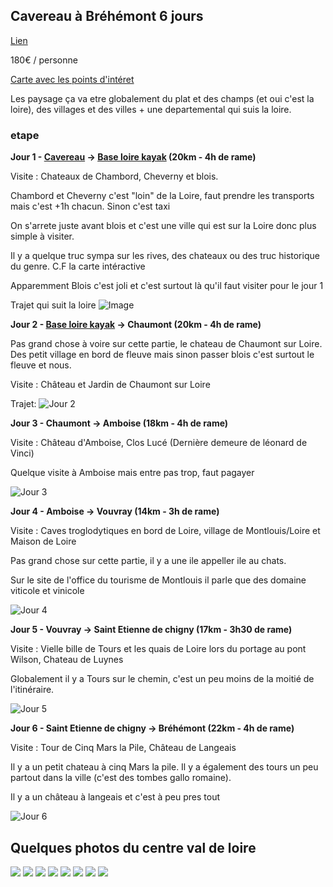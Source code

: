 ## Cavereau à Bréhémont 6 jours
[Lien](https://rando-canoe-france.com/rando-6-jours-cavereau-brehemont)

180€ / personne

[Carte avec les points d'intéret](https://umap.openstreetmap.fr/fr/map/anonymous-edit/1208778:MvWL7TE7JfSv0qb_HxJ7rlsjCuSvp-IrV5CC2c_QEDM)

Les paysage ça va etre globalement du plat et des champs (et oui c'est la loire), des villages et des villes + une departemental qui suis la loire.

### etape

**Jour 1 - [Cavereau](https://maps.app.goo.gl/emWCPHkiWigAEEvr9) -> [Base loire kayak](https://maps.app.goo.gl/2QhBKZVP26XNfzVH7) (20km - 4h de rame)**

Visite : Chateaux de Chambord, Cheverny et blois.

Chambord et Cheverny c'est "loin" de la Loire, faut prendre les transports mais c'est +1h chacun. Sinon c'est taxi

On s'arrete juste avant blois et c'est une ville qui est sur la Loire donc plus simple à visiter.

Il y a quelque truc sympa sur les rives, des chateaux ou des truc historique du genre. C.F la carte intéractive

Apparemment Blois c'est joli et c'est surtout là qu'il faut visiter pour le jour 1

Trajet qui suit la loire
![Image](./jour1-trajet-voiture.png)

**Jour 2 - [Base loire kayak](https://maps.app.goo.gl/2QhBKZVP26XNfzVH7) -> Chaumont (20km - 4h de rame)**

Pas grand chose à voire sur cette partie, le chateau de Chaumont sur Loire. Des petit village en bord de fleuve mais sinon passer blois c'est surtout le fleuve et nous.

Visite : Château et Jardin de Chaumont sur Loire

Trajet:
![Jour 2](./Jour2-trajet.png)

**Jour 3 - Chaumont -> Amboise (18km - 4h de rame)**

Visite : Château d'Amboise, Clos Lucé (Dernière demeure de léonard de Vinci)

Quelque visite à Amboise mais entre pas trop, faut pagayer

![Jour 3](./jour3.png)

**Jour 4 - Amboise -> Vouvray (14km - 3h de rame)**

Visite : Caves troglodytiques en bord de Loire, village de Montlouis/Loire et Maison de Loire

Pas grand chose sur cette partie, il y a une ile appeller ile au chats.

Sur le site de l'office du tourisme de Montlouis il parle que des domaine viticole et vinicole

![Jour 4](./jour4.png)

**Jour 5 - Vouvray -> Saint Etienne de chigny (17km - 3h30 de rame)**

Visite : Vielle bille de Tours et les quais de Loire lors du portage au pont Wilson, Chateau de Luynes

Globalement il y a Tours sur le chemin, c'est un peu moins de la moitié de l'itinéraire.

![Jour 5](./jour5.png)

**Jour 6 - Saint Etienne de chigny -> Bréhémont (22km - 4h de rame)**

Visite : Tour de Cinq Mars la Pile, Château de Langeais

Il y a un petit chateau à cinq Mars la pile. Il y a également des tours un peu partout dans la ville (c'est des tombes gallo romaine).

Il y a un château à langeais et c'est à peu pres tout

![Jour 6](./jour6.png)

## Quelques photos du centre val de loire 

![](./images.jpeg)
![](./images%20(1).jpeg)
![](./images%20(2).jpeg)
![](./renovation-metallique-centre-val-de-loire.jpg)
![](./téléchargement.jpeg)
![](./téléchargement%20(3).jpeg)
![](./téléchargement%20(2).jpeg)
![](téléchargement%20(1).jpeg)